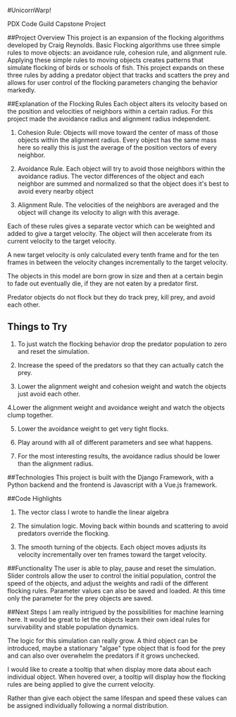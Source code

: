 #UnicornWarp!

PDX Code Guild Capstone Project

##Project Overview
This project is an expansion of the flocking algorithms developed by Craig 
Reynolds. Basic Flocking algorithms use three simple rules to move objects: an 
avoidance rule, cohesion rule, and alignment rule. Applying these simple rules
to moving objects creates patterns that simulate flocking of birds or schools 
of fish. This project expands on these three rules by adding a predator
object that tracks and scatters the prey and allows for user control of 
the flocking parameters changing the behavior markedly.

##Explanation of the Flocking Rules
Each object alters its velocity based on the position and velocities of neighbors
within a certain radius. For this project made the avoidance radius and alignment 
radius independent.

1. Cohesion Rule: Objects will move toward the center of mass of those objects 
within the alignment radius. Every object has the same mass here so really this is 
just the average of the position vectors of every neighbor.

2. Avoidance Rule. Each object will try to avoid those neighbors within the 
avoidance radius. The vector differences of the object and each neighbor are summed
and normalized so that the object does it's best to avoid every nearby object

3. Alignment Rule. The velocities of the neighbors are averaged and the 
object will change its velocity to align with this average. 

Each of these rules gives a separate vector which can be weighted and added 
to give a target velocity. The object will then accelerate from its current 
velocity to the target velocity.

A new target velocity is only calculated every tenth frame and for the ten frames 
in between the velocity changes incrementally to the target velocity.

The objects in this model are born grow in size and then at a certain begin to fade out 
eventually die, if they are not eaten by a predator first. 

Predator objects do not flock but they do track prey, kill prey, and 
avoid each other.

## Things to Try
1. To just watch the flocking behavior drop the predator population to zero 
and reset the simulation.

2. Increase the speed of the predators so that they can actually catch the prey.

3. Lower the alignment weight and cohesion weight and watch the objects just 
avoid each other.

4.Lower the alignment weight and avoidance weight and watch the objects clump 
together.

5. Lower the avoidance weight to get very tight flocks.

6. Play around with all of different parameters and see what happens.

7. For the most interesting results, the avoidance radius should be lower 
than the alignment radius.

##Technologies
This project is built with the Django Framework, with a Python backend and the 
frontend is Javascript with a Vue.js framework. 

##Code Highlights
1. The vector class I wrote to handle the linear algebra

2. The simulation logic. Moving back within bounds and scattering to avoid predators
override the flocking.

3. The smooth turning of the objects. Each object moves adjusts its velocity 
incrementally over ten frames toward the target velocity.

##Functionality
The user is able to play, pause and reset the simulation. Slider controls allow
the user to control the initial population, control the speed of the objects, and 
adjust the weights and radii of the different flocking rules. Parameter values
can also be saved and loaded. At this time only the parameter for the prey
objects are saved.
 
##Next Steps
I am really intrigued by the possibilities for machine learning here. 
It would be great to let the objects learn their own ideal rules for survivability
and stable population dynamics.

The logic for this simulation can really grow. A third object can be introduced, 
maybe a stationary "algae" type object that is food for the prey and can also over 
overwhelm the predators if it grows unchecked. 

I would like to create a tooltip that when display more data about each individual 
object. When hovered over, a tooltip will display how the flocking rules are being applied
to give the current velocity. 

Rather than give each object the same lifespan and speed these values can 
be assigned individually following a normal distribution.

